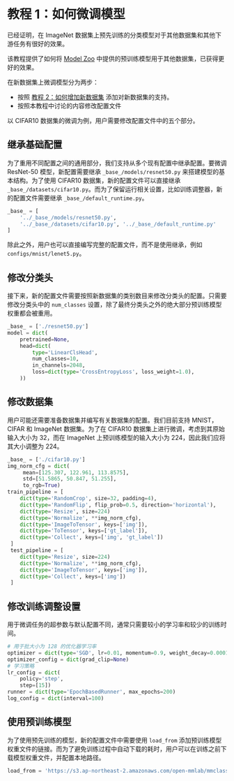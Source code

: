 # 教程 1：如何微调模型

已经证明，在 ImageNet 数据集上预先训练的分类模型对于其他数据集和其他下游任务有很好的效果。

该教程提供了如何将 [Model Zoo](https://github.com/open-mmlab/mmclassification/blob/master/docs/model_zoo.md) 中提供的预训练模型用于其他数据集，已获得更好的效果。

在新数据集上微调模型分为两步：

- 按照 [教程 2：如何增加新数据集](new_dataset.md) 添加对新数据集的支持。
- 按照本教程中讨论的内容修改配置文件

以 CIFAR10 数据集的微调为例，用户需要修改配置文件中的五个部分。

## 继承基础配置

为了重用不同配置之间的通用部分，我们支持从多个现有配置中继承配置。要微调 ResNet-50 模型，新配置需要继承 `_base_/models/resnet50.py` 来搭建模型的基本结构。为了使用 CIFAR10 数据集，新的配置文件可以直接继承 `_base_/datasets/cifar10.py`。而为了保留运行相关设置，比如训练调整器，新的配置文件需要继承 `_base_/default_runtime.py`。

```python
_base_ = [
    '../_base_/models/resnet50.py',
    '../_base_/datasets/cifar10.py', '../_base_/default_runtime.py'
]
```

除此之外，用户也可以直接编写完整的配置文件，而不是使用继承，例如 `configs/mnist/lenet5.py`。

## 修改分类头

接下来，新的配置文件需要按照新数据集的类别数目来修改分类头的配置。只需要修改分类头中的 `num_classes` 设置，除了最终分类头之外的绝大部分预训练模型权重都会被重用。

```python
_base_ = ['./resnet50.py']
model = dict(
    pretrained=None,
    head=dict(
        type='LinearClsHead',
        num_classes=10,
        in_channels=2048,
        loss=dict(type='CrossEntropyLoss', loss_weight=1.0),
    ))
```

## 修改数据集

用户可能还需要准备数据集并编写有关数据集的配置。我们目前支持 MNIST，CIFAR 和 ImageNet 数据集。为了在 CIFAR10 数据集上进行微调，考虑到其原始输入大小为 32，而在 ImageNet 上预训练模型的输入大小为 224，因此我们应将其大小调整为 224。

```python
_base_ = ['./cifar10.py']
img_norm_cfg = dict(
     mean=[125.307, 122.961, 113.8575],
     std=[51.5865, 50.847, 51.255],
     to_rgb=True)
train_pipeline = [
    dict(type='RandomCrop', size=32, padding=4),
    dict(type='RandomFlip', flip_prob=0.5, direction='horizontal'),
    dict(type='Resize', size=224)
    dict(type='Normalize', **img_norm_cfg),
    dict(type='ImageToTensor', keys=['img']),
    dict(type='ToTensor', keys=['gt_label']),
    dict(type='Collect', keys=['img', 'gt_label'])
 ]
 test_pipeline = [
    dict(type='Resize', size=224)
    dict(type='Normalize', **img_norm_cfg),
    dict(type='ImageToTensor', keys=['img']),
    dict(type='Collect', keys=['img'])
 ]
```

## 修改训练调整设置

用于微调任务的超参数与默认配置不同，通常只需要较小的学习率和较少的训练时间。

```python
# 用于批大小为 128 的优化器学习率
optimizer = dict(type='SGD', lr=0.01, momentum=0.9, weight_decay=0.0001)
optimizer_config = dict(grad_clip=None)
# 学习策略
lr_config = dict(
    policy='step',
    step=[15])
runner = dict(type='EpochBasedRunner', max_epochs=200)
log_config = dict(interval=100)
```

## 使用预训练模型

为了使用预先训练的模型，新的配置文件中需要使用 `load_from` 添加预训练模型权重文件的链接。而为了避免训练过程中自动下载的耗时，用户可以在训练之前下载模型权重文件，并配置本地路径。

```python
load_from = 'https://s3.ap-northeast-2.amazonaws.com/open-mmlab/mmclassification/models/tbd.pth'  # noqa
```
